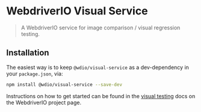 WebdriverIO Visual Service
==========================

> A WebdriverIO service for image comparison / visual regression testing.

## Installation

The easiest way is to keep `@wdio/visual-service` as a dev-dependency in your `package.json`, via:

```sh
npm install @wdio/visual-service --save-dev
```

Instructions on how to get started can be found in the [visual testing](https://webdriver.io/docs/visual-testing) docs on the WebdriverIO project page.
